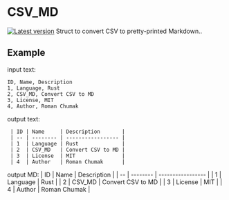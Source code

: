 # CSV_MD
[![Latest version](https://img.shields.io/crates/v/csv_md.svg)](https://crates.io/crates/csv_md)
Struct to convert CSV to pretty-printed Markdown..

## Example

input text:
```shell
ID, Name, Description
1, Language, Rust
2, CSV_MD, Convert CSV to MD
3, License, MIT
4, Author, Roman Chumak
```

output text:
```shell
 | ID | Name     | Description       |
 | -- | -------- | ----------------- |
 | 1  | Language | Rust              |
 | 2  | CSV_MD   | Convert CSV to MD |
 | 3  | License  | MIT               |
 | 4  | Author   | Roman Chumak      |
```

output MD:
 | ID | Name     | Description       |
 | -- | -------- | ----------------- |
 | 1  | Language | Rust              |
 | 2  | CSV_MD   | Convert CSV to MD |
 | 3  | License  | MIT               |
 | 4  | Author   | Roman Chumak      |
